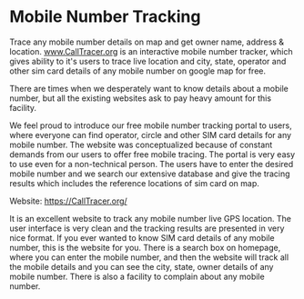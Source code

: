 # Mobile Number Tracking
Trace any mobile number details on map and get owner name, address &amp; location.
www.CallTracer.org is an interactive mobile number tracker, which gives ability to it's users to 
trace live location and city, state, operator and other sim card details of any mobile number 
on google map for free.

There are times when we desperately want to know details about a mobile number, but all 
the existing websites ask to pay heavy amount for this facility.

We feel proud to introduce our free mobile number tracking portal to users, where 
everyone can find operator, circle and other SIM card details for any mobile number. The 
website was conceptualized because of constant demands from our users to offer free 
mobile tracing. The portal is very easy to use even for a non-technical person. The users 
have to enter the desired mobile number and we search our extensive database and give 
the tracing results which includes the reference locations of sim card on map.

Website: https://CallTracer.org/

It is an excellent website to track any mobile number live GPS location. The user interface is 
very clean and the tracking results are presented in very nice format. If you ever wanted to 
know SIM card details of any mobile number, this is the website for you. There is a search 
box on homepage, where you can enter the mobile number, and then the website will track 
all the mobile details and you can see the city, state, owner details of any mobile number.
There is also a facility to complain about any mobile number.
